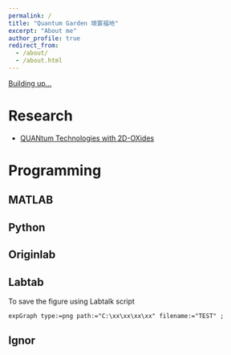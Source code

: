 ```yaml
---
permalink: /
title: "Quantum Garden 琅寰福地"
excerpt: "About me"
author_profile: true
redirect_from:
  - /about/
  - /about.html
---
```


[Building up...](https://github.com/DoctorYuChen/DoctorYuchen.github.io/edit/gh-pages/)

Research
======
- [QUANtum Technologies with 2D-OXides](http://quantox.spin.cnr.it/)

Programming
======


MATLAB
------

Python
------

Originlab
------
## Labtab
To save the figure using Labtalk script
```Labtalk
expGraph type:=png path:="C:\xx\xx\xx\xx" filename:="TEST" ;
```

Ignor
------
